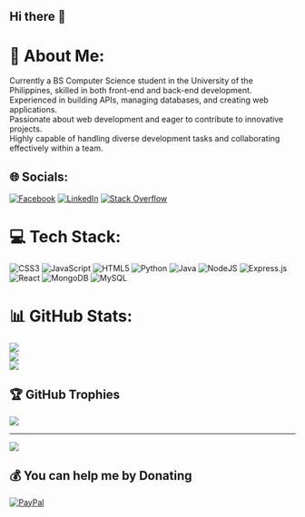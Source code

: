 ## Hi there 👋

# 💫 About Me:
Currently a BS Computer Science student in the University of the Philippines, skilled in both front-end and back-end development. <br>Experienced in building APIs, managing databases, and creating web applications. <br>Passionate about web development and eager to contribute to innovative projects. <br>Highly capable of handling diverse development tasks and collaborating effectively within a team.


## 🌐 Socials:
[![Facebook](https://img.shields.io/badge/Facebook-%231877F2.svg?logo=Facebook&logoColor=white)](https://facebook.com/https://www.facebook.com/kurtmatthew.amodia.1?mibextid=LQQJ4d) [![LinkedIn](https://img.shields.io/badge/LinkedIn-%230077B5.svg?logo=linkedin&logoColor=white)](https://linkedin.com/in/www.linkedin.com/in/kurt-matthew-amodia-4450852b7) [![Stack Overflow](https://img.shields.io/badge/-Stackoverflow-FE7A16?logo=stack-overflow&logoColor=white)](https://stackoverflow.com/users/16961871) 

# 💻 Tech Stack:
![CSS3](https://img.shields.io/badge/css3-%231572B6.svg?style=for-the-badge&logo=css3&logoColor=white) ![JavaScript](https://img.shields.io/badge/javascript-%23323330.svg?style=for-the-badge&logo=javascript&logoColor=%23F7DF1E) ![HTML5](https://img.shields.io/badge/html5-%23E34F26.svg?style=for-the-badge&logo=html5&logoColor=white) ![Python](https://img.shields.io/badge/python-3670A0?style=for-the-badge&logo=python&logoColor=ffdd54) ![Java](https://img.shields.io/badge/java-%23ED8B00.svg?style=for-the-badge&logo=openjdk&logoColor=white) ![NodeJS](https://img.shields.io/badge/node.js-6DA55F?style=for-the-badge&logo=node.js&logoColor=white) ![Express.js](https://img.shields.io/badge/express.js-%23404d59.svg?style=for-the-badge&logo=express&logoColor=%2361DAFB) ![React](https://img.shields.io/badge/react-%2320232a.svg?style=for-the-badge&logo=react&logoColor=%2361DAFB) ![MongoDB](https://img.shields.io/badge/MongoDB-%234ea94b.svg?style=for-the-badge&logo=mongodb&logoColor=white) ![MySQL](https://img.shields.io/badge/mysql-4479A1.svg?style=for-the-badge&logo=mysql&logoColor=white)
# 📊 GitHub Stats:
![](https://github-readme-stats.vercel.app/api?username=ainzzcutie&theme=dark&hide_border=false&include_all_commits=true&count_private=true)<br/>
![](https://github-readme-streak-stats.herokuapp.com/?user=ainzzcutie&theme=dark&hide_border=false)<br/>
![](https://github-readme-stats.vercel.app/api/top-langs/?username=ainzzcutie&theme=dark&hide_border=false&include_all_commits=true&count_private=true&layout=compact)

## 🏆 GitHub Trophies
![](https://github-profile-trophy.vercel.app/?username=ainzzcutie&theme=radical&no-frame=false&no-bg=true&margin-w=4)

---
[![](https://visitcount.itsvg.in/api?id=ainzzcutie&icon=0&color=0)](https://visitcount.itsvg.in)

  ## 💰 You can help me by Donating
  [![PayPal](https://img.shields.io/badge/PayPal-00457C?style=for-the-badge&logo=paypal&logoColor=white)](https://paypal.me/@kaamodia) 

  
<!-- Proudly created with GPRM ( https://gprm.itsvg.in ) -->
